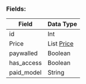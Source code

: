 ### Fields:

| Field | Data Type |
|-|-|
| id | Int |
| Price | List [Price](./Price.md) |
| paywalled | Boolean |
| has_access | Boolean |
| paid_model | String |